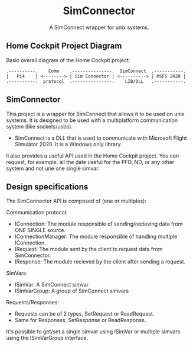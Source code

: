 <div align="center">
	<h1>SimConnector</h1>
	A SimConnect wrapper for unix systems.
</div>

## Home Cockpit Project Diagram

Basic overall diagram of the Home Cockpit project:
```
.----------.    Comm    .---------------.  SimConnect  .-----------.
|   Pi4    | <--------> | Sim Connector | <----------> | MSFS 2020 |
.----------.  protocol  .---------------.    LIB/DLL   .-----------.
```

## SimConnector

This project is a wrapper for SimConnect that allows it to be used on unix systems. It is designed to be used with a multiplatform communication system (like sockets/usbs).

- SimConnect is a DLL that is used to communicate with Microsoft Flight Simulator 2020. It is a Windows only library.
 
 Il also provides a useful API used in the Home Cockpit project. You can request, for example, all the date useful for the PFD, ND, or any other system and not une one single simvar.

## Design specifications

The SimConnector API is composed of (one or multiples):

Communication protocol:
- IConnection: The module responsible of sending/recieving data from ONE SINGLE source.
- IConnectionManager: The module responsible of handling multiple IConnection.
- IRequest: The module sent by the client to request data from SimConnector.
- IResponse: The module recieved by the client after sending a request.

SimVars:
- ISimVar: A SimConnect simvar
- ISimVarGroup: A group of SimConnect simvars

Requests/Responses:
- Requests can be of 2 types, SetRequest or ReadRequest.
- Same for Responses, SetResponse or ReadResponse.

It's possible to get/set a single simvar using ISimVar or multiple simvars using the ISimVarGroup interface.
